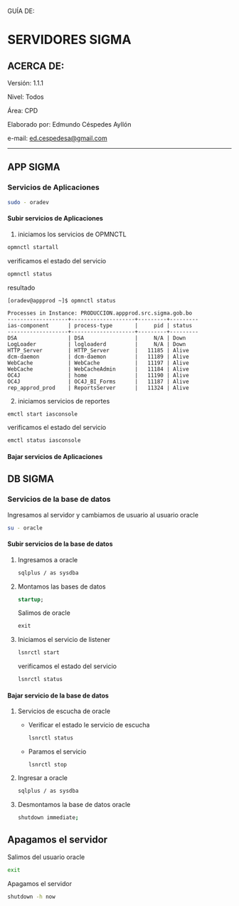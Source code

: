 GUÍA DE: 
# SERVIDORES SIGMA
## ACERCA DE:
Versión: 1.1.1

Nivel: Todos

Área: CPD

Elaborado por: Edmundo Céspedes Ayllón

e-mail: [ed.cespedesa@gmail.com](ed.cespedesa@gmail.com)

---

## APP SIGMA

### Servicios de Aplicaciones

```bash
sudo - oradev
```

#### Subir servicios de Aplicaciones

   1. iniciamos los servicios de OPMNCTL

   ```bash
   opmnctl startall
   ```

   verificamos el estado del servicio

   ```bash
   opmnctl status
   ```

   resultado

   ```output
   [oradev@appprod ~]$ opmnctl status
   
   Processes in Instance: PRODUCCION.appprod.src.sigma.gob.bo
   -------------------+--------------------+---------+---------
   ias-component      | process-type       |     pid | status
   -------------------+--------------------+---------+---------
   DSA                | DSA                |     N/A | Down
   LogLoader          | logloaderd         |     N/A | Down
   HTTP_Server        | HTTP_Server        |   11185 | Alive
   dcm-daemon         | dcm-daemon         |   11189 | Alive
   WebCache           | WebCache           |   11197 | Alive
   WebCache           | WebCacheAdmin      |   11184 | Alive
   OC4J               | home               |   11190 | Alive
   OC4J               | OC4J_BI_Forms      |   11187 | Alive
   rep_approd_prod    | ReportsServer      |   11324 | Alive
   ```

   2. iniciamos servicios de reportes

   ```bash
   emctl start iasconsole
   ```

   verificamos el estado del servicio

   ```bash
   emctl status iasconsole
   ```

#### Bajar servicios de Aplicaciones

## DB SIGMA

### Servicios de la base de datos

Ingresamos al servidor  y cambiamos de usuario al usuario oracle

```bash
su - oracle
```
#### Subir servicios de la base de datos

1. Ingresamos a oracle

   ```bash
   sqlplus / as sysdba
   ```

   

2. Montamos las bases de datos

   ```sql
   startup;
   ```

   Salimos de oracle

   ```sql
   exit
   ```

   

3. Iniciamos el servicio de listener

   ```bash
   lsnrctl start
   ```

   verificamos el estado del servicio

   ```bash
   lsnrctl status
   ```

#### Bajar servicio de la base de datos

1. Servicios de escucha de oracle
   - Verificar el estado le servicio de escucha
     ```bash
     lsnrctl status
     ```
   - Paramos el servicio

     ```
     lsnrctl stop
     ```

2. Ingresar a oracle
   ```bash
   sqlplus / as sysdba
   ```

3. Desmontamos la base de datos oracle

   ```bash
   shutdown immediate;
   ```

## Apagamos el servidor
Salimos del usuario oracle
```bash
exit
```
Apagamos el servidor
```bash
shutdown -h now
```